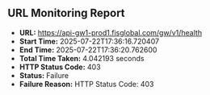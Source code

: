 ## URL Monitoring Report

- **URL:** https://api-gw1-prod1.fisglobal.com/gw/v1/health
- **Start Time:** 2025-07-22T17:36:16.720407
- **End Time:** 2025-07-22T17:36:20.762600
- **Total Time Taken:** 4.042193 seconds
- **HTTP Status Code:** 403
- **Status:** Failure
- **Failure Reason:** HTTP Status Code: 403
